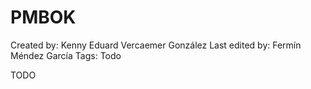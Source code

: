 # PMBOK

Created by: Kenny Eduard Vercaemer González
Last edited by: Fermín Méndez García
Tags: Todo

TODO